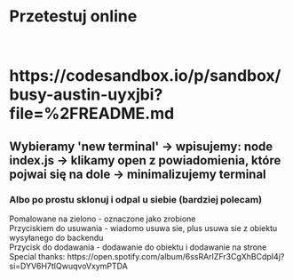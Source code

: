 <h1>Przetestuj online<h1><br>
https://codesandbox.io/p/sandbox/busy-austin-uyxjbi?file=%2FREADME.md
<br>
<h2>Wybieramy 'new terminal' -> wpisujemy: node index.js -> klikamy open z powiadomienia, które pojwai się na dole -> minimalizujemy terminal</h2>
<h3>Albo po prostu sklonuj i odpal u siebie (bardziej polecam)</h3>
Pomalowane na zielono - oznaczone jako zrobione<br>
Przyciskiem do usuwania - wiadomo usuwa sie, plus usuwa sie z obiektu wysyłanego do backendu<br>
Przycisk do dodawania - dodawanie do obiektu i dodawanie na strone<br>
Special thanks: https://open.spotify.com/album/6ssRArIZFr3CgXhBCdpI4j?si=DYV6H7tIQwuqvoVxymPTDA